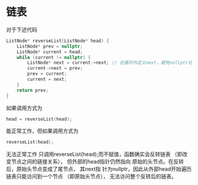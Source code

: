 # 链表
对于下述代码
```c++
ListNode* reverseList(ListNode* head) {
    ListNode* prev = nullptr;
    ListNode* current = head;
    while (current != nullptr) {
        ListNode* next = current->next; // 在循环内定义next，避免nullptr访问
        current->next = prev;
        prev = current;
        current = next;
    }
    return prev;
}
```
如果调用方式为
```c++
head = reverseList(head);
```
能正常工作，但如果调用方式为
```c++
reverseList(head);
```
无法正常工作
只调用reverseList(head);而不赋值，函数确实会反转链表
（即改变节点之间的链接关系）， 但外部的head指针仍然指向
原始的头节点。在反转后，原始头节点变成了尾节点， 其next指
针为nullptr，因此从外部head开始遍历链表只能访问到一个节点
（即原始头节点）， 无法访问整个反转后的链表。
